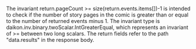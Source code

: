 The invariant return.pageCount >= size(return.events.items[])-1 is intended to check if the number of story pages in the comic is greater than or equal to the number of returned events minus 1. The invariant type is daikon.inv.binary.twoScalar.IntGreaterEqual, which represents an invariant of >= between two long scalars. The return fields refer to the path "data.results" in the response body.
